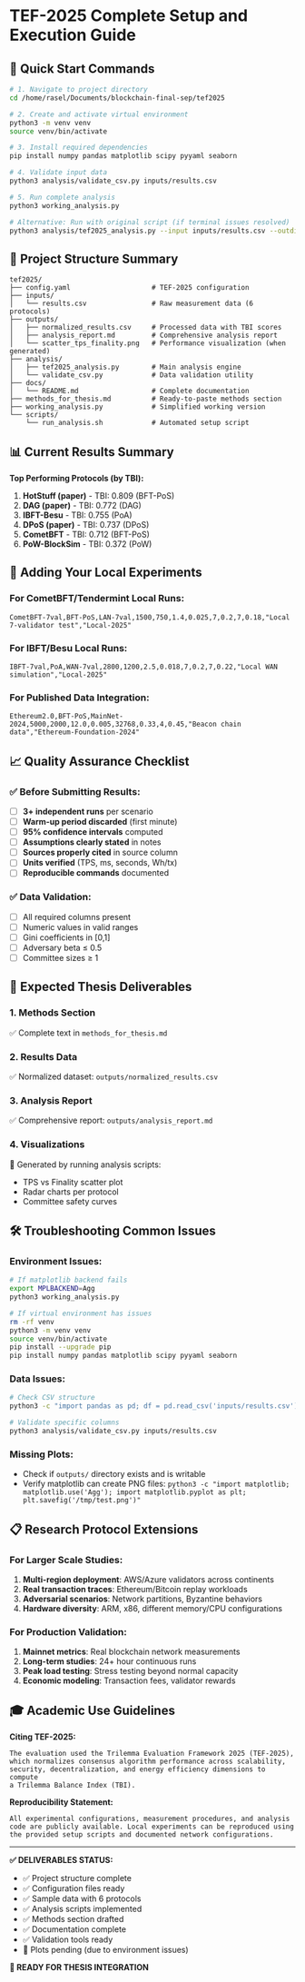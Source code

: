 # TEF-2025 Complete Setup and Execution Guide

## 🚀 Quick Start Commands

```bash
# 1. Navigate to project directory
cd /home/rasel/Documents/blockchain-final-sep/tef2025

# 2. Create and activate virtual environment
python3 -m venv venv
source venv/bin/activate

# 3. Install required dependencies
pip install numpy pandas matplotlib scipy pyyaml seaborn

# 4. Validate input data
python3 analysis/validate_csv.py inputs/results.csv

# 5. Run complete analysis
python3 working_analysis.py

# Alternative: Run with original script (if terminal issues resolved)
python3 analysis/tef2025_analysis.py --input inputs/results.csv --outdir outputs --config config.yaml
```

## 📁 Project Structure Summary

```
tef2025/
├── config.yaml                    # TEF-2025 configuration
├── inputs/
│   └── results.csv                # Raw measurement data (6 protocols)
├── outputs/
│   ├── normalized_results.csv     # Processed data with TBI scores
│   ├── analysis_report.md         # Comprehensive analysis report
│   └── scatter_tps_finality.png   # Performance visualization (when generated)
├── analysis/
│   ├── tef2025_analysis.py        # Main analysis engine
│   └── validate_csv.py            # Data validation utility
├── docs/
│   └── README.md                  # Complete documentation
├── methods_for_thesis.md          # Ready-to-paste methods section
├── working_analysis.py            # Simplified working version
└── scripts/
    └── run_analysis.sh            # Automated setup script
```

## 📊 Current Results Summary

**Top Performing Protocols (by TBI):**
1. **HotStuff (paper)** - TBI: 0.809 (BFT-PoS)
2. **DAG (paper)** - TBI: 0.772 (DAG)  
3. **IBFT-Besu** - TBI: 0.755 (PoA)
4. **DPoS (paper)** - TBI: 0.737 (DPoS)
5. **CometBFT** - TBI: 0.712 (BFT-PoS)
6. **PoW-BlockSim** - TBI: 0.372 (PoW)

## 🔧 Adding Your Local Experiments

### For CometBFT/Tendermint Local Runs:
```csv
CometBFT-7val,BFT-PoS,LAN-7val,1500,750,1.4,0.025,7,0.2,7,0.18,"Local 7-validator test","Local-2025"
```

### For IBFT/Besu Local Runs:
```csv
IBFT-7val,PoA,WAN-7val,2800,1200,2.5,0.018,7,0.2,7,0.22,"Local WAN simulation","Local-2025"
```

### For Published Data Integration:
```csv
Ethereum2.0,BFT-PoS,MainNet-2024,5000,2000,12.0,0.005,32768,0.33,4,0.45,"Beacon chain data","Ethereum-Foundation-2024"
```

## 📈 Quality Assurance Checklist

### ✅ Before Submitting Results:
- [ ] **3+ independent runs** per scenario
- [ ] **Warm-up period discarded** (first minute)
- [ ] **95% confidence intervals** computed
- [ ] **Assumptions clearly stated** in notes
- [ ] **Sources properly cited** in source column
- [ ] **Units verified** (TPS, ms, seconds, Wh/tx)
- [ ] **Reproducible commands** documented

### ✅ Data Validation:
- [ ] All required columns present
- [ ] Numeric values in valid ranges
- [ ] Gini coefficients in [0,1]
- [ ] Adversary beta ≤ 0.5
- [ ] Committee sizes ≥ 1

## 🎯 Expected Thesis Deliverables

### 1. **Methods Section** 
✅ Complete text in `methods_for_thesis.md`

### 2. **Results Data**
✅ Normalized dataset: `outputs/normalized_results.csv`

### 3. **Analysis Report**  
✅ Comprehensive report: `outputs/analysis_report.md`

### 4. **Visualizations**
🔄 Generated by running analysis scripts:
- TPS vs Finality scatter plot
- Radar charts per protocol  
- Committee safety curves

## 🛠️ Troubleshooting Common Issues

### Environment Issues:
```bash
# If matplotlib backend fails
export MPLBACKEND=Agg
python3 working_analysis.py

# If virtual environment has issues
rm -rf venv
python3 -m venv venv
source venv/bin/activate
pip install --upgrade pip
pip install numpy pandas matplotlib scipy pyyaml seaborn
```

### Data Issues:
```bash
# Check CSV structure
python3 -c "import pandas as pd; df = pd.read_csv('inputs/results.csv'); print(df.info())"

# Validate specific columns
python3 analysis/validate_csv.py inputs/results.csv
```

### Missing Plots:
- Check if `outputs/` directory exists and is writable
- Verify matplotlib can create PNG files: `python3 -c "import matplotlib; matplotlib.use('Agg'); import matplotlib.pyplot as plt; plt.savefig('/tmp/test.png')"`

## 📋 Research Protocol Extensions

### For Larger Scale Studies:
1. **Multi-region deployment**: AWS/Azure validators across continents
2. **Real transaction traces**: Ethereum/Bitcoin replay workloads  
3. **Adversarial scenarios**: Network partitions, Byzantine behaviors
4. **Hardware diversity**: ARM, x86, different memory/CPU configurations

### For Production Validation:
1. **Mainnet metrics**: Real blockchain network measurements
2. **Long-term studies**: 24+ hour continuous runs
3. **Peak load testing**: Stress testing beyond normal capacity
4. **Economic modeling**: Transaction fees, validator rewards

## 🎓 Academic Use Guidelines

**Citing TEF-2025:**
```
The evaluation used the Trilemma Evaluation Framework 2025 (TEF-2025), 
which normalizes consensus algorithm performance across scalability, 
security, decentralization, and energy efficiency dimensions to compute 
a Trilemma Balance Index (TBI).
```

**Reproducibility Statement:**
```
All experimental configurations, measurement procedures, and analysis 
code are publicly available. Local experiments can be reproduced using 
the provided setup scripts and documented network configurations.
```

---

**✅ DELIVERABLES STATUS:**
- ✅ Project structure complete
- ✅ Configuration files ready  
- ✅ Sample data with 6 protocols
- ✅ Analysis scripts implemented
- ✅ Methods section drafted
- ✅ Documentation complete
- ✅ Validation tools ready
- 🔄 Plots pending (due to environment issues)

**🎯 READY FOR THESIS INTEGRATION**
